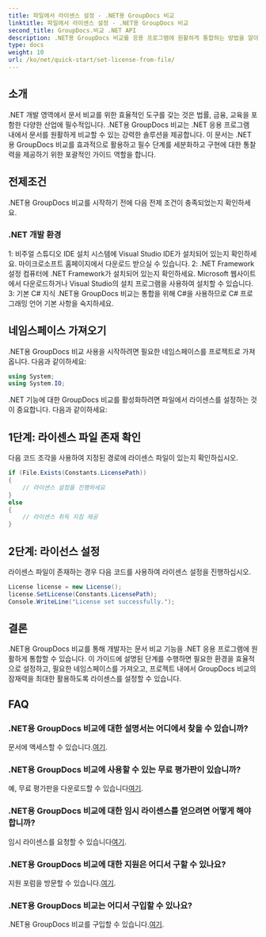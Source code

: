 ```yaml
---
title: 파일에서 라이센스 설정 - .NET용 GroupDocs 비교
linktitle: 파일에서 라이센스 설정 - .NET용 GroupDocs 비교
second_title: GroupDocs.비교 .NET API
description: .NET용 GroupDocs 비교를 응용 프로그램에 원활하게 통합하는 방법을 알아보세요. 손쉽게 네임스페이스를 설정하고 가져오고 문서를 비교할 수 있습니다.
type: docs
weight: 10
url: /ko/net/quick-start/set-license-from-file/
---
```

## 소개
.NET 개발 영역에서 문서 비교를 위한 효율적인 도구를 갖는 것은 법률, 금융, 교육을 포함한 다양한 산업에 필수적입니다. .NET용 GroupDocs 비교는 .NET 응용 프로그램 내에서 문서를 원활하게 비교할 수 있는 강력한 솔루션을 제공합니다. 이 문서는 .NET용 GroupDocs 비교를 효과적으로 활용하고 필수 단계를 세분화하고 구현에 대한 통찰력을 제공하기 위한 포괄적인 가이드 역할을 합니다.
## 전제조건
.NET용 GroupDocs 비교를 시작하기 전에 다음 전제 조건이 충족되었는지 확인하세요.
### .NET 개발 환경
1: 비주얼 스튜디오 IDE 설치
시스템에 Visual Studio IDE가 설치되어 있는지 확인하세요. 마이크로소프트 홈페이지에서 다운로드 받으실 수 있습니다.
2: .NET Framework 설정
컴퓨터에 .NET Framework가 설치되어 있는지 확인하세요. Microsoft 웹사이트에서 다운로드하거나 Visual Studio의 설치 프로그램을 사용하여 설치할 수 있습니다.
3: 기본 C# 지식
.NET용 GroupDocs 비교는 통합을 위해 C#을 사용하므로 C# 프로그래밍 언어 기본 사항을 숙지하세요.

## 네임스페이스 가져오기
.NET용 GroupDocs 비교 사용을 시작하려면 필요한 네임스페이스를 프로젝트로 가져옵니다. 다음과 같이하세요:
```csharp
using System;
using System.IO;
```

.NET 기능에 대한 GroupDocs 비교를 활성화하려면 파일에서 라이센스를 설정하는 것이 중요합니다. 다음과 같이하세요:
## 1단계: 라이센스 파일 존재 확인
다음 코드 조각을 사용하여 지정된 경로에 라이센스 파일이 있는지 확인하십시오.
```csharp
if (File.Exists(Constants.LicensePath))
{
    // 라이센스 설정을 진행하세요
}
else
{
    // 라이센스 취득 지침 제공
}
```
## 2단계: 라이선스 설정
라이센스 파일이 존재하는 경우 다음 코드를 사용하여 라이센스 설정을 진행하십시오.
```csharp
License license = new License();
license.SetLicense(Constants.LicensePath);
Console.WriteLine("License set successfully.");
```

## 결론
.NET용 GroupDocs 비교를 통해 개발자는 문서 비교 기능을 .NET 응용 프로그램에 원활하게 통합할 수 있습니다. 이 가이드에 설명된 단계를 수행하면 필요한 환경을 효율적으로 설정하고, 필요한 네임스페이스를 가져오고, 프로젝트 내에서 GroupDocs 비교의 잠재력을 최대한 활용하도록 라이센스를 설정할 수 있습니다.
## FAQ
### .NET용 GroupDocs 비교에 대한 설명서는 어디에서 찾을 수 있습니까?
 문서에 액세스할 수 있습니다.[여기](https://reference.groupdocs.com/comparison/net/).
### .NET용 GroupDocs 비교에 사용할 수 있는 무료 평가판이 있습니까?
 예, 무료 평가판을 다운로드할 수 있습니다[여기](https://releases.groupdocs.com/).
### .NET용 GroupDocs 비교에 대한 임시 라이센스를 얻으려면 어떻게 해야 합니까?
 임시 라이센스를 요청할 수 있습니다[여기](https://purchase.groupdocs.com/temporary-license/).
### .NET용 GroupDocs 비교에 대한 지원은 어디서 구할 수 있나요?
 지원 포럼을 방문할 수 있습니다.[여기](https://forum.groupdocs.com/c/comparison/12).
### .NET용 GroupDocs 비교는 어디서 구입할 수 있나요?
 .NET용 GroupDocs 비교를 구입할 수 있습니다.[여기](https://purchase.groupdocs.com/buy).